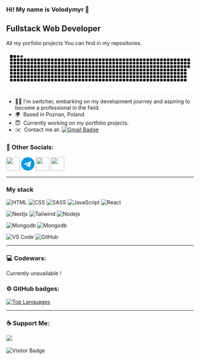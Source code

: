 ### Hi! My name is Volodymyr 👋

Fullstack Web Developer
--------------------------------------
All my porfolio projects You can find in my repositories.

<p align="center">
 <img width="600" src="assets/github-snake.svg" alt="Snake"/>
</p>

* 👩‍💻 I'm switcher, embarking on my development journey and aspiring to become a professional in the field.
* 🌍  Based in Poznan, Poland.
* 😇  Currently working on my portfolio projects.
* ✉️  Contact me at: 
  [![Gmail Badge](https://img.shields.io/badge/-Gmail-red?style=flat&logo=Gmail&logoColor=white)](mailto:volodymyrfilon1312@gmail.com)


### 🤝 Other Socials:
<div id="social" align="left">
  <a href="https://www.linkedin.com/in/volodymyr-filon/" target="_blank" rel="noreferrer"><img src="https://raw.githubusercontent.com/danielcranney/readme-generator/main/public/icons/socials/linkedin.svg" width="36" height="36" /></a>
  <a href="https://t.me/wlodeeek1312" target="_blank" rel="noreferrer"><img src="./assets/telegram.png" width="36" height="36"/></a>
   <a href="https://www.github.com/volodymyrfilon" target="_blank" rel="noreferrer"><img src="https://raw.githubusercontent.com/danielcranney/readme-generator/main/public/icons/socials/github.svg" width="36" height="36" /></a>
   <a href="https://discord.com/users/BALDEJ#4032" target="_blank" rel="noreferrer"><img src="https://raw.githubusercontent.com/danielcranney/readme-generator/main/public/icons/socials/discord.svg" width="36" height="36" /></a>
</div>

---
### My stack

![HTML](https://img.shields.io/badge/HTML-5-orange?style=for-the-badge&logo=html5)
![CSS](https://img.shields.io/badge/CSS-3-blue?style=for-the-badge&logo=css3&logoColor=blue)
![SASS](https://img.shields.io/badge/SASS-CC6699?style=for-the-badge&logo=sass&logoColor=white)
![JavaScript](https://img.shields.io/badge/JavaScript-ES6-yellow?style=for-the-badge&logo=javascript&logoColor=yellow)
![React](https://img.shields.io/badge/React-61DAFB?style=for-the-badge&logo=react&logoColor=black)

![Nextjs](https://img.shields.io/badge/next.js-181717?&style=for-the-badge&logo=next.js&logoColor=white)
![Tailwind](https://img.shields.io/badge/tailwindcss-61DAFB?&style=for-the-badge&logo=tailwindcss&logoColor=black)
![Nodejs](https://img.shields.io/badge/node.js%20-%2343853D.svg?&style=for-the-badge&logo=node.js&logoColor=white)

![Mongodb](https://img.shields.io/badge/mongodb-grey?style=for-the-badge&logo=mongodb)
![Mongodb](https://img.shields.io/badge/postgresql-61DAFB?style=for-the-badge&logo=postgresql&logoColor=black)

![VS Code](https://img.shields.io/badge/VS_Code-007ACC?style=for-the-badge&logo=visual-studio-code&logoColor=white)
![GitHub](https://img.shields.io/badge/git-181717?style=for-the-badge&logo=git&logoColor=orange)
<!-- ![Rest API](https://img.shields.io/badge/REST_API-0096D6?style=for-the-badge&logo=rest&logoColor=white) -->
---
### 💻 Codewars:
<!-- ![codewars](https://www.codewars.com/users/VolodymyrFilon/badges/large) -->
Currently unavailable !

### ⚙️ GitHub badges:
<p align="left">
<a href="https://github.com/volodymyrfilon" align="left"><img src="https://github-readme-stats.vercel.app/api/top-langs/?username=volodymyrfilon&langs_count=10&title_color=14b8a6&text_color=ffffff&icon_color=ffffff&bg_color=000000&hide_border=true&locale=en&custom_title=Top%20%Languages" alt="Top Languages" /></a>
</p>

---
### ☕ Support Me:
<a href="https://www.buymeacoffee.com/volodymyr26"><img src="https://cdn.buymeacoffee.com/buttons/v2/default-yellow.png" width="200" /></a>

![Visitor Badge](https://visitor-badge.laobi.icu/badge?page_id=volodymyrfilon)